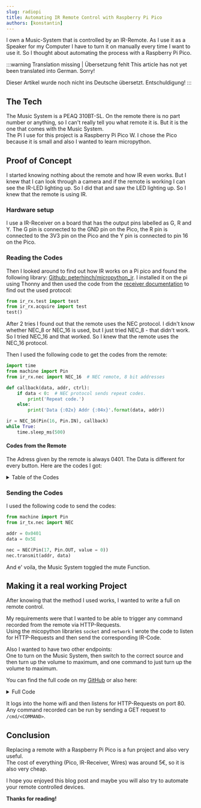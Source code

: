 ```yaml
---
slug: radiopi
title: Automating IR Remote Control with Raspberry Pi Pico
authors: [konstantin]
---
```


I own a Music-System that is controlled by an IR-Remote. As I use it as a Speaker for my Computer I have to turn it on manually every time I want to use it. So I thought about automating the process with a Raspberry Pi Pico.

<!-- truncate -->

:::warning Translation missing | Übersetzung fehlt
This article has not yet been translated into German. Sorry!

Dieser Artikel wurde noch nicht ins Deutsche übersetzt. Entschuldigung!
:::

## The Tech

The Music System is a PEAQ 310BT-SL. On the remote there is no part number or anything, so I can't really tell you what remote it is. But it is the one that comes with the Music System.  
The Pi I use for this project is a Raspberry Pi Pico W. I chose the Pico because it is small and also I wanted to learn micropython.

## Proof of Concept

I started knowing nothing about the remote and how IR even works. But I knew that I can look through a camera and if the remote is working I can see the IR-LED lighting up. So I did that and saw the LED lighting up. So I knew that the remote is using IR.

### Hardware setup

I use a IR-Receiver on a board that has the output pins labelled as G, R and Y. The G pin is connected to the GND pin on the Pico, the R pin is connected to the 3V3 pin on the Pico and the Y pin is connected to pin 16 on the Pico.

### Reading the Codes

Then I looked around to find out how IR works on a Pi pico and found the following library: [Github: peterhinch/micropython_ir](https://github.com/peterhinch/micropython_ir). I installed it on the pi using Thonny and then used the code from the [receiver documentation](https://github.com/peterhinch/micropython_ir/blob/master/RECEIVER.md) to find out the used protocol:

```python
from ir_rx.test import test
from ir_rx.acquire import test
test()
```

After 2 tries I found out that the remote uses the NEC protocol. I didn't know whether NEC_8 or NEC_16 is used, but I just tried NEC_8 - that didn't work. So I tried NEC_16 and that worked. So I knew that the remote uses the NEC_16 protocol.

Then I used the following code to get the codes from the remote:

```python
import time
from machine import Pin
from ir_rx.nec import NEC_16  # NEC remote, 8 bit addresses

def callback(data, addr, ctrl):
    if data < 0:  # NEC protocol sends repeat codes.
        print('Repeat code.')
    else:
        print('Data {:02x} Addr {:04x}'.format(data, addr))

ir = NEC_16(Pin(16, Pin.IN), callback)
while True:
    time.sleep_ms(500)
```

#### Codes from the Remote

The Adress given by the remote is always 0401. The Data is different for every button. Here are the codes I got:

<details>
<summary>Table of the Codes</summary>

| Button        | Data |
| ------------- | ---- |
| Power         | 04   |
| Eject Disk    | 08   |
| Menu          | 47   |
| 10-           | 4B   |
| Volume +      | 4C   |
| 10+           | 4D   |
| Back          | 4E   |
| Play/Pause    | 4F   |
| Forward       | 50   |
| Fold -        | 51   |
| Volume -      | 52   |
| Fold +        | 53   |
| Sleep Timer   | 54   |
| Intro         | 55   |
| Info          | 56   |
| Switch Source | 57   |
| EQ            | 59   |
| Stop          | 5A   |
| Prog          | 5B   |
| Show clock    | 5D   |
| Mute          | 5E   |

</details>

### Sending the Codes

I used the following code to send the codes:

```python
from machine import Pin
from ir_tx.nec import NEC

addr = 0x0401
data = 0x5E

nec = NEC(Pin(17, Pin.OUT, value = 0))
nec.transmit(addr, data)
```

And e' voila, the Music System toggled the mute Function.

## Making it a real working Project

After knowing that the method I used works, I wanted to write a full on remote control.

My requirements were that I wanted to be able to trigger any command recorded from the remote via HTTP-Requests.  
Using the micopython libraries `socket` and `network` I wrote the code to listen for HTTP-Requests and then send the corresponding IR-Code.

Also I wanted to have two other endpoints:  
One to turn on the Music System, then switch to the correct source and then turn up the volume to maximum,
and one command to just turn up the volume to maximum.

You can find the full code on my [GitHub](https://github.com/CuzImBisonratte/RadioPi) or also here:

<details>
<summary>Full Code</summary>

```python
# Settings
ADDR = 0x0401
DATA = {
    "power": 0x04,	"eject": 0x08,      "menu": 0x47,
    "10dwn": 0x4B,	"volUp": 0x4C,	    "10up": 0x4D,
    "back": 0x4E,	"pause": 0x4F,	    "frwd": 0x50,
    "foldDwn": 0x51,    "volDwn": 0x52,	    "foldUp": 0x53,
    "sleep": 0x54,	"intro": 0x55,	    "info": 0x56,
    "src": 0x57,	"eq": 0x59,	    "stop": 0x5A,
    "prog": 0x5B,	"clock": 0x5D,	    "mute": 0x5E
}
WIFI_SSID=""
WIFI_PASS=""

# Libraries
import time
import socket
import network
from machine import Pin
from ir_tx.nec import NEC

# Network Stuff
network.country('DE')
wlan = network.WLAN(network.STA_IF)
wlan.active(True)
wlan.config(pm = 0xa11140) # Disable WiFi Standby
wlan.connect(WIFI_SSID, WIFI_PASS)

# Webserver (API)
addr = socket.getaddrinfo('0.0.0.0', 80)[0][-1]
server = socket.socket()
server.setsockopt(socket.SOL_SOCKET, socket.SO_REUSEADDR, 1)
server.bind(addr)
server.listen(1)

# Connect to wifi
while not wlan.isconnected() and wlan.status() >= 0:
    time.sleep(1)

# Setup IR Blaster
nec = NEC(Pin(17, Pin.OUT, value = 0))

# Webserver
while True:
    try:
        # Accept traffic
        conn, addr = server.accept()
        print('HTTP-Request von Client', addr)
        request = conn.recv(1024)
        # Handle request
        request = str(request)
        request = request.split()
        if "/cmd/" in request[1]:
            cmd = request[1].replace("/cmd/", "")
            print(cmd)
            if cmd in DATA:
                conn.send('HTTP/1.0 200 OK\r\nContent-type: application/json\r\n\r\n')
                conn.send('{"success":true,"cmd":"'+cmd+'"}')
                # Send IR Command
                nec.transmit(ADDR, DATA[cmd])
            else:
                conn.send('HTTP/1.0 404 NOT FOUND\r\nContent-type: application/json\r\n\r\n')
                conn.send('{"cmd":"Not found"}')
        # Custom command for max vol
        elif request[1] == "/volMax":
            for i in range(32):
                nec.transmit(ADDR, DATA["volUp"])
                time.sleep(0.3)
            conn.send('HTTP/1.0 200 OK\r\n\r\n')
        # Custom command for startup sequence
        elif request[1] == "/init":
            conn.send('HTTP/1.0 200 OK\r\n\r\n')
            nec.transmit(ADDR, DATA["power"])
            time.sleep(7.5)
            for i in range(4):
                nec.transmit(ADDR, DATA["src"])
                time.sleep(1)
            time.sleep(5)
            for i in range(32):
                nec.transmit(ADDR, DATA["volUp"])
                time.sleep(0.3)
        else:
            conn.send('HTTP/1.0 404 NOT FOUND\r\nContent-type: application/json\r\n\r\n')
            conn.send('{"cmd":"Not found"}')
        conn.close()
    except OSError as e:
        break
    except (KeyboardInterrupt):
        break
```

</details>

It logs into the home wifi and then listens for HTTP-Requests on port 80.
Any command recorded can be run by sending a GET request to `/cmd/<COMMAND>`.

## Conclusion

Replacing a remote with a Raspberry Pi Pico is a fun project and also very useful.  
The cost of everything (Pico, IR-Receiver, Wires) was around 5€, so it is also very cheap.

I hope you enjoyed this blog post and maybe you will also try to automate your remote controlled devices.

**Thanks for reading!**
